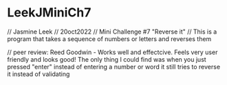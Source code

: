 # LeekJMiniCh7
// Jasmine Leek
// 20oct2022
// Mini Challenge #7 "Reverse it"
// This is a program that takes a sequence of numbers or letters and reverses them

// peer review: Reed Goodwin - Works well and effectcive. Feels very user friendly and looks good! The only thing I could find was when you just pressed "enter" instead of entering a number or word it still tries to reverse it instead of validating
